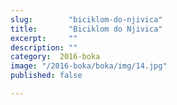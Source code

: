```yaml
---
slug:        "biciklom-do-njivica"
title:       "Biciklom do Njivica"
excerpt:     ""
description: ""
category:  2016-boka
image: "/2016-boka/boka/img/14.jpg"
published: false

---
```

